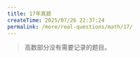 ```yaml
---
title: 17年真题
createTime: 2025/07/26 22:37:24
permalink: /more/real-questions/math/17/
---
```


> 高数部分没有需要记录的题目。